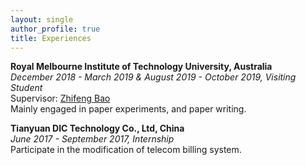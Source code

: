 ```yaml
---
layout: single
author_profile: true
title: Experiences
---
```


**Royal Melbourne Institute of Technology University, Australia**<br/>
_December 2018 - March 2019 & August 2019 - October 2019, Visiting Student_<br/>
Supervisor: [Zhifeng Bao](https://baozhifeng.net/)<br/>
Mainly engaged in paper experiments, and paper writing.

**Tianyuan DIC Technology Co., Ltd, China**<br/>
_June 2017 - September 2017, Internship_<br/>
Participate in the modification of telecom billing system.
